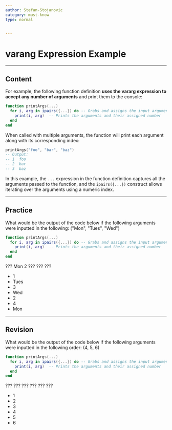 ```yaml
---
author: Stefan-Stojanovic
category: must-know
type: normal


---
```


# varang Expression Example

---
## Content

For example, the following function definition **uses the vararg expression to accept any number of arguments** and print them to the console:

```lua
function printArgs(...) 
  for i, arg in ipairs({...}) do -- Grabs and assigns the input arguments with a number
    print(i, arg)  -- Prints the arguments and their assigned number
  end
end
```

When called with multiple arguments, the function will print each argument along with its corresponding index:
```lua
printArgs("foo", "bar", "baz")
-- Output:
-- 1  foo
-- 2  bar
-- 3  baz
```

In this example, the `...` expression in the function definition captures all the arguments passed to the function, and the `ipairs({...})` construct allows iterating over the arguments using a numeric index.

---

## Practice

What would be the output of the code below if the following arguments were inputted in the following: ("Mon", "Tues", "Wed")

```lua
function printArgs(...) 
  for i, arg in ipairs({...}) do -- Grabs and assigns the input arguments with a number
    print(i, arg)  -- Prints the arguments and their assigned number
  end
end
```
??? Mon
2 ???
??? ???

- 1
- Tues
- 3
- Wed
- 2
- 4
- Mon

---

## Revision

What would be the output of the code below if the following arguments were inputted in the following order: (4, 5, 6)

```lua
function printArgs(...) 
  for i, arg in ipairs({...}) do -- Grabs and assigns the input arguments with a number
    print(i, arg)  -- Prints the arguments and their assigned number
  end
end
```
??? ???
??? ???
??? ???

- 1
- 2
- 3
- 4
- 5
- 6